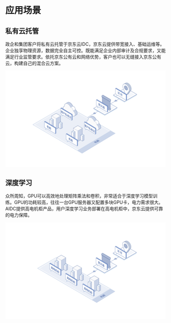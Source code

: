 # 应用场景
## 私有云托管
政企和集团客户将私有云托管于京东云IDC，京东云提供带宽接入、基础运维等。企业独享物理资源，数据完全自主可控。既能满足企业内部审计及合规要求，又能满足行业监管要求。依托京东公有云和网络优势，客户也可以无缝接入京东公有云，构建自己的混合云方案。

![私有云托管](../../../../image/AIDC/Co-location/Co-location-1.png)

## 深度学习
众所周知，GPU可以高效地处理矩阵乘法和卷积，非常适合于深度学习模型训练。GPU的功耗较高，往往一台GPU服务器又配置多块GPU卡，电力需求很大。AIDC提供高电机柜产品，用户深度学习业务部署在高电机柜中，京东云提供可靠的电力保障。


![深度学习](../../../../image/AIDC/Co-location/Co-location-2.png)
